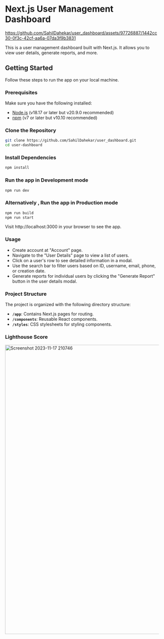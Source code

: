 # Next.js User Management Dashboard


https://github.com/SahilDahekar/user_dashboard/assets/97726887/1442cc30-0f3c-42cf-aa6a-07da3f9b3831



This is a user management dashboard built with Next.js. It allows you to view user details, generate reports, and more.

## Getting Started

Follow these steps to run the app on your local machine.

### Prerequisites

Make sure you have the following installed:

- [Node.js](https://nodejs.org/) (v18.17 or later but v20.9.0 recommended)
- [npm](https://www.npmjs.com/) (v7 or later but v10.10 recommended)

### Clone the Repository

```bash
git clone https://github.com/SahilDahekar/user_dashboard.git
cd user-dashboard
```

### Install Dependencies

```bash
npm install
```

### Run the app in Development mode

```bash
npm run dev
```

### Alternatively , Run the app in Production mode

```bash
npm run build
npm run start
```

Visit http://localhost:3000 in your browser to see the app.

### Usage

- Create account at "Account" page.
- Navigate to the "User Details" page to view a list of users.
- Click on a user's row to see detailed information in a modal.
- Use the search bar to filter users based on ID, username, email, phone, or creation date.
- Generate reports for individual users by clicking the "Generate Report" button in the user details modal.

### Project Structure

The project is organized with the following directory structure:

- **`/app`**: Contains Next.js pages for routing.
- **`/components`**: Reusable React components.
- **`/styles`**: CSS stylesheets for styling components.

### Lighthouse Score 

<img width="948" alt="Screenshot 2023-11-17 210746" src="https://github.com/SahilDahekar/user_dashboard/assets/97726887/32b9f79c-7384-4734-89ed-78130d7b0ca6">


